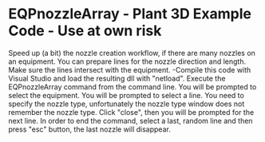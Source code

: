 # EQPnozzleArray - Plant 3D Example Code - Use at own risk
Speed up (a bit) the nozzle creation workflow, if there are many nozzles on an equipment.
You can prepare lines for the nozzle direction and length. Make sure the lines intersect with the equipment.
-Compile this code with Visual Studio and load the resulting dll with "netload".
Execute the EQPnozzleArray command from the command line.
You will be prompted to select the equipment.
You will be prompted to select a line.
You need to specify the nozzle type, unfortunately the nozzle type window does not remember the nozzle type.
Click "close", then you will be prompted for the next line.
In order to end the command, select a last, random line and then press "esc" button, the last nozzle will disappear.

